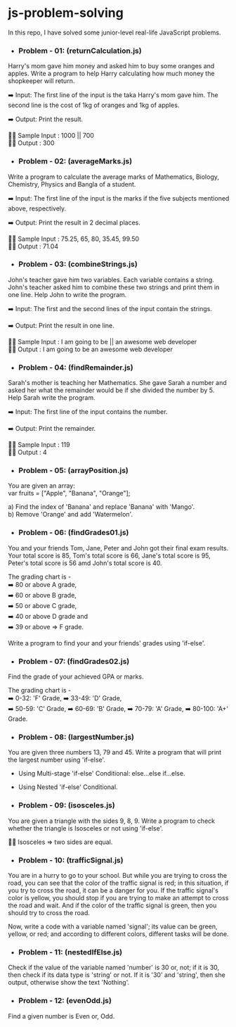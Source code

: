 # js-problem-solving
In this repo, I have solved some junior-level real-life JavaScript problems.  
- <h3>Problem - 01: (returnCalculation.js)</h3>  
Harry's mom gave him money and asked him to buy some oranges and apples. 
Write a program to help Harry calculating how much money the shopkeeper will return.

➡️ Input: 
The first line of the input is the taka Harry's mom gave him.
The second line is the cost of 1kg of oranges and 1kg of apples.

➡️ Output: 
Print the result.

✍🏽 Sample Input    : 1000 || 700  
✍🏽 Output          : 300


- <h3>Problem - 02: (averageMarks.js)</h3>  
Write a program to calculate the average marks of Mathematics, Biology, Chemistry, Physics and Bangla of a student.

➡️ Input:
The first line of the input is the marks if the five subjects mentioned above, respectively.

➡️ Output:
Print the result in 2 decimal places.

✍🏽 Sample Input    : 75.25, 65, 80, 35.45, 99.50  
✍🏽 Output          : 71.04


- <h3>Problem - 03: (combineStrings.js)</h3>  
John's teacher gave him two variables. Each variable contains a string. John's teacher asked him to combine these two strings and print them in one line. Help John to write the program.

➡️ Input:
The first and the second lines of the input contain the strings.

➡️ Output:
Print the result in one line.

✍🏽 Sample Input     : I am going to be || an awesome web developer  
✍🏽 Output           : I am going to be an awesome web developer


- <h3>Problem - 04: (findRemainder.js)</h3>  
Sarah's mother is teaching her Mathematics. She gave Sarah a number and asked her what the remainder would be if she divided the number by 5. Help Sarah write the program.

➡️ Input:
The first line of the input contains the number.

➡️ Output:
Print the remainder.

✍🏽 Sample Input     : 119  
✍🏽 Output           : 4


- <h3>Problem - 05: (arrayPosition.js)</h3>  
You are given an array:  
var fruits = ["Apple", "Banana", "Orange"];

a) Find the index of 'Banana' and replace 'Banana' with 'Mango'.  
b) Remove 'Orange' and add 'Watermelon'.


- <h3>Problem - 06: (findGrades01.js)</h3>  
You and your friends Tom, Jane, Peter and John got their final exam results. Your total score is 85, Tom's total score is 66, Jane's total score is 95, Peter's total score is 56 amd John's total score is 40.

The grading chart is -   
➡️ 80 or above A grade,  
➡️ 60 or above B grade,  
➡️ 50 or above C grade,  
➡️ 40 or above D grade and  
➡️ 39 or above => F grade.

Write a program to find your and your friends' grades using 'if-else'.


- <h3>Problem - 07: (findGrades02.js)</h3>  
Find the grade of your achieved GPA or marks.

The grading chart is -   
➡️ 0-32:    'F' Grade,
➡️ 33-49:   'D' Grade,  
➡️ 50-59:   'C' Grade,
➡️ 60-69:   'B' Grade,
➡️ 70-79:   'A' Grade,
➡️ 80-100:   'A+' Grade.


- <h3>Problem - 08: (largestNumber.js)</h3>  
You are given three numbers 13, 79 and 45. Write a program that will print the largest number using 'if-else'.
  - Using Multi-stage 'if-else' Conditional: else...else if...else.
  - Using Nested 'if-else' Conditional.


- <h3>Problem - 09: (isosceles.js)</h3>  
You are given a triangle with the sides 9, 8, 9. Write a program to check whether the triangle is Isosceles or not using 'if-else'.  
  
✍🏽 Isosceles => two sides are equal.


- <h3>Problem - 10: (trafficSignal.js)</h3>  
You are in a hurry to go to your school. But while you are trying to cross the road, you can see that the color of the traffic signal is red; in this situation, if you try to cross the road, it can be a danger for you. If the traffic signal's color is yellow, you should stop if you are trying to make an attempt to cross the road and wait. And if the color of the traffic signal is green, then you should try to cross the road.

Now, write a code with a variable named 'signal'; its value can be green, yellow, or red; and according to different colors, different tasks will be done.  


- <h3>Problem - 11: (nestedIfElse.js)</h3>
Check if the value of the variable named 'number' is 30 or, not; if it is 30, then check if its data type is 'string' or not. If it is '30' and 'string', then she output, otherwise show the text 'Nothing'.


- <h3>Problem - 12: (evenOdd.js)</h3>
Find a given number is Even or, Odd.
